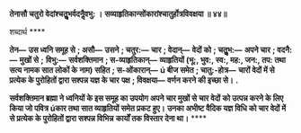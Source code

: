 **तेनासौ चतुरो वेदांश्चतुॢभर्वदनैॢवभु: ।** **सव्याहृतिकान्सोंकारांश्चातुर्होत्रविवक्षया ॥ ४४॥** 

शब्दार्थ **** 

**तेन—** **उस ध्वनि समूह से** **; असौ—** **उसने** **; चतुर:—** **चार** **; वेदान्—** **वेदों को** **; चतुॢभ:—** **अपने चार** **; वदनै:—** **मुखों से** **;** **विभु:—** **सर्वशक्तिमान** **; स-व्याहृतिकान्—** **व्याहृतियों (भू:, भुव:, स्व:, मह:, जन:, तप: तथा सत्य नामक सात लोकों के** **नाम) सहित** **; स-ओंकारान्—** **ú बीज समेत** **; चातु:-होत्र—** **चारों वेदों में से प्रत्येक के पुरोहितों द्वारा सश्पन्न यज्ञ के चार** **पक्ष** **; विवक्षया—** **वर्णन करने की इच्छा से।** **.** 

**सर्वशक्तिमान ब्रह्मा ने ध्वनियों के इस समूह का उपयोग अपने चार मुखों से चार वेदों** **को उत्पन्न करने के लिए किया जो पवित्र úकार तथा सात व्याहृतियों समेत प्रकट हुए।** **उनका अभीष्ट वैदिक यज्ञ विधि को चार वेदों में से प्रत्येक के पुरोहितों द्वारा सश्पन्न विभिन्न** **कार्यों तक विस्तार देना था।** **** 